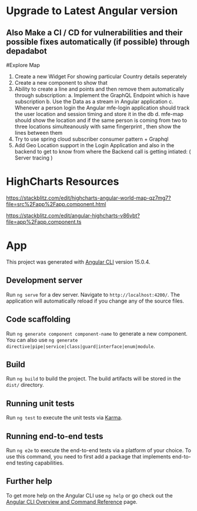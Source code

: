 # Upgrade to Latest Angular version

## Also Make a CI / CD for vulnerabilities and their possible fixes automatically (if possible) through depadabot

#Explore Map

1. Create a new Widget For showing particular Country details seperately
2. Create a new component to show that
3. Ability to create a line and points and then remove them automatically through subscription:
   a. Implement the GraphQL Endpoint which is have subscription
   b. Use the Data as a stream in Angular application
   c. Whenever a person login the Angular mfe-login application should track the user location and session timing and store it in the db
   d. mfe-map should show the location and if the same person is coming from two to three locations simulteanously with same fingerprint , then show the lines between them
4. Try to use spring cloud subscriber consumer pattern + Graphql
5. Add Geo Location support in the Login Application and also in the backend to get to know from where the Backend call is getting intiated: ( Server tracing )

# HighCharts Resources

https://stackblitz.com/edit/highcharts-angular-world-map-qz7mg7?file=src%2Fapp%2Fapp.component.html

https://stackblitz.com/edit/angular-highcharts-v86vbt?file=app%2Fapp.component.ts

# App

This project was generated with [Angular CLI](https://github.com/angular/angular-cli) version 15.0.4.

## Development server

Run `ng serve` for a dev server. Navigate to `http://localhost:4200/`. The application will automatically reload if you change any of the source files.

## Code scaffolding

Run `ng generate component component-name` to generate a new component. You can also use `ng generate directive|pipe|service|class|guard|interface|enum|module`.

## Build

Run `ng build` to build the project. The build artifacts will be stored in the `dist/` directory.

## Running unit tests

Run `ng test` to execute the unit tests via [Karma](https://karma-runner.github.io).

## Running end-to-end tests

Run `ng e2e` to execute the end-to-end tests via a platform of your choice. To use this command, you need to first add a package that implements end-to-end testing capabilities.

## Further help

To get more help on the Angular CLI use `ng help` or go check out the [Angular CLI Overview and Command Reference](https://angular.io/cli) page.
